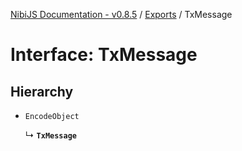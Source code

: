 [NibiJS Documentation - v0.8.5](../intro.md) / [Exports](../modules.md) / TxMessage

# Interface: TxMessage

## Hierarchy

- `EncodeObject`

  ↳ **`TxMessage`**
